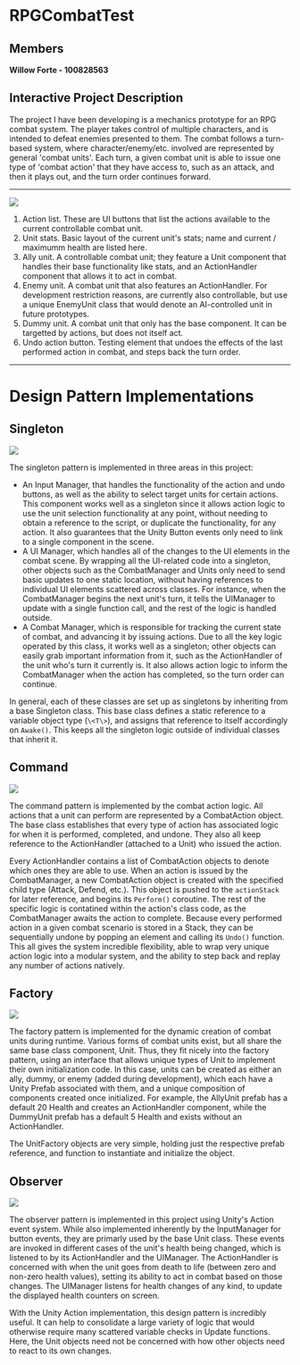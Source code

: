 # RPGCombatTest

## Members
**Willow Forte - 100828563**

## Interactive Project Description

The project I have been developing is a mechanics prototype for an RPG combat system. The player takes control of multiple characters, and is intended to defeat enemies presented to them. The combat follows a turn-based system, where character/enemy/etc. involved are represented by general 'combat units'. Each turn, a given combat unit is able to issue one type of 'combat action' that they have access to, such as an attack, and then it plays out, and the turn order continues forward. 

---

![](https://github.com/wibblus/RPGCombatTest/blob/main/READMEAssets/scene_labeled.jpg)

1. Action list. These are UI buttons that list the actions available to the current controllable combat unit.
2. Unit stats. Basic layout of the current unit's stats; name and current / maximumm health are listed here.
3. Ally unit. A controllable combat unit; they feature a Unit component that handles their base functionality like stats, and an ActionHandler component that allows it to act in combat.
4. Enemy unit. A combat unit that also features an ActionHandler. For development restriction reasons, are currently also controllable, but use a unique EnemyUnit class that would denote an AI-controlled unit in future prototypes.
5. Dummy unit. A combat unit that only has the base component. It can be targetted by actions, but does not itself act.
6. Undo action button. Testing element that undoes the effects of the last performed action in combat, and steps back the turn order.

---

# Design Pattern Implementations

## Singleton
![](https://github.com/wibblus/RPGCombatTest/blob/main/READMEAssets/singleton_UML.jpg)

The singleton pattern is implemented in three areas in this project:

- An Input Manager, that handles the functionality of the action and undo buttons, as well as the ability to select target units for certain actions. This component works well as a singleton since it allows action logic to use the unit selection functionality at any point, without needing to obtain a reference to the script, or duplicate the functionality, for any action. It also guarantees that the Unity Button events only need to link to a single component in the scene.
- A UI Manager, which handles all of the changes to the UI elements in the combat scene. By wrapping all the UI-related code into a singleton, other objects such as the CombatManager and Units only need to send basic updates to one static location, without having references to individual UI elements scattered across classes. For instance, when the CombatManager begins the next unit's turn, it tells the UIManager to update with a single function call, and the rest of the logic is handled outside.
- A Combat Manager, which is responsible for tracking the current state of combat, and advancing it by issuing actions. Due to all the key logic operated by this class, it works well as a singleton; other objects can easily grab important information from it, such as the ActionHandler of the unit who's turn it currently is. It also allows action logic to inform the CombatManager when the action has completed, so the turn order can continue.

In general, each of these classes are set up as singletons by inheriting from a base Singleton class. This base class defines a static reference to a variable object type (`\<T\>`), and assigns that reference to itself accordingly on `Awake()`. This keeps all the singleton logic outside of individual classes that inherit it.

## Command
![](https://github.com/wibblus/RPGCombatTest/blob/main/READMEAssets/command_UML.jpg)

The command pattern is implemented by the combat action logic. All actions that a unit can perform are represented by a CombatAction object. The base class establishes that every type of action has associated logic for when it is performed, completed, and undone. They also all keep reference to the ActionHandler (attached to a Unit) who issued the action.

Every ActionHandler contains a list of CombatAction objects to denote which ones they are able to use. When an action is issued by the CombatManager, a new CombatAction object is created with the specified child type (Attack, Defend, etc.). This object is pushed to the `actionStack` for later reference, and begins its `Perform()` coroutine. The rest of the specific logic is contatined within the action's class code, as the CombatManager awaits the action to complete. Because every performed action in a given combat scenario is stored in a Stack, they can be sequentially undone by popping an element and calling its `Undo()` function. This all gives the system incredible flexibility, able to wrap very unique action logic into a modular system, and the ability to step back and replay any number of actions natively.

## Factory
![](https://github.com/wibblus/RPGCombatTest/blob/main/READMEAssets/factory_UML.jpg)

The factory pattern is implemented for the dynamic creation of combat units during runtime. Various forms of combat units exist, but all share the same base class component, Unit. Thus, they fit nicely into the factory pattern, using an interface that allows unique types of Unit to implement their own initialization code. In this case, units can be created as either an ally, dummy, or enemy (added during development), which each have a Unity Prefab associated with them, and a unique composition of components created once initialized. For example, the AllyUnit prefab has a default 20 Health and creates an ActionHandler component, while the DummyUnit prefab has a default 5 Health and exists without an ActionHandler.

The UnitFactory objects are very simple, holding just the respective prefab reference, and function to instantiate and initialize the object.

## Observer
![](https://github.com/wibblus/RPGCombatTest/blob/main/READMEAssets/observer_UML.jpg)

The observer pattern is implemented in this project using Unity's Action event system. While also implemented inherently by the InputManager for button events, they are primarly used by the base Unit class. These events are invoked in different cases of the unit's health being changed, which is listened to by its ActionHandler and the UIManager. The ActionHandler is concerned with when the unit goes from death to life (between zero and non-zero health values), setting its ability to act in combat based on those changes. The UIManager listens for health changes of any kind, to update the displayed health counters on screen.

With the Unity Action implementation, this design pattern is incredibly useful. It can help to consolidate a large variety of logic that would otherwise require many scattered variable checks in Update functions. Here, the Unit objects need not be concerned with how other objects need to react to its own changes.

